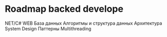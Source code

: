 # Roadmap backed develope
NET/C#
WEB
База данных
Алгоритмы и структура данных
Архитектура
System Design
Паттерны
Multithreading
